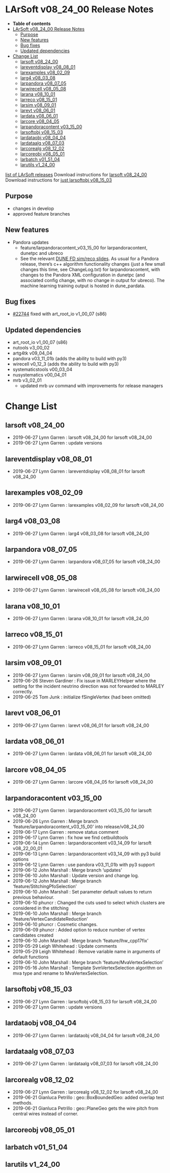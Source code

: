 LArSoft v08\_24\_00 Release Notes
======================================================================

-   **Table of contents**
-   [LArSoft v08\_24\_00 Release Notes](#LArSoft-v08_24_00-Release-Notes)
    -   [Purpose](#Purpose)
    -   [New features](#New-features)
    -   [Bug fixes](#Bug-fixes)
    -   [Updated dependencies](#Updated-dependencies)
-   [Change List](#Change-List)
    -   [larsoft v08\_24\_00](#larsoft-v08_24_00)
    -   [lareventdisplay v08\_08\_01](#lareventdisplay-v08_08_01)
    -   [larexamples v08\_02\_09](#larexamples-v08_02_09)
    -   [larg4 v08\_03\_08](#larg4-v08_03_08)
    -   [larpandora v08\_07\_05](#larpandora-v08_07_05)
    -   [larwirecell v08\_05\_08](#larwirecell-v08_05_08)
    -   [larana v08\_10\_01](#larana-v08_10_01)
    -   [larreco v08\_15\_01](#larreco-v08_15_01)
    -   [larsim v08\_09\_01](#larsim-v08_09_01)
    -   [larevt v08\_06\_01](#larevt-v08_06_01)
    -   [lardata v08\_06\_01](#lardata-v08_06_01)
    -   [larcore v08\_04\_05](#larcore-v08_04_05)
    -   [larpandoracontent v03\_15\_00](#larpandoracontent-v03_15_00)
    -   [larsoftobj v08\_15\_03](#larsoftobj-v08_15_03)
    -   [lardataobj v08\_04\_04](#lardataobj-v08_04_04)
    -   [lardataalg v08\_07\_03](#lardataalg-v08_07_03)
    -   [larcorealg v08\_12\_02](#larcorealg-v08_12_02)
    -   [larcoreobj v08\_05\_01](#larcoreobj-v08_05_01)
    -   [larbatch v01\_51\_04](#larbatch-v01_51_04)
    -   [larutils v1\_24\_00](#larutils-v1_24_00)

[list of LArSoft releases](LArSoft_release_list)
Download instructions for [larsoft v08\_24\_00](http://scisoft.fnal.gov/scisoft/bundles/larsoft/v08_24_00/larsoft-v08_24_00.html)
Download instructions for [just larsoftobj v08\_15\_03](http://scisoft.fnal.gov/scisoft/bundles/larsoftobj/v08_15_03/larsoftobj-v08_15_03.html)

Purpose
--------------------

-   changes in develop
-   approved feature branches

New features
------------------------------

-   Pandora updates
    -   feature/larpandoracontent\_v03\_15\_00 for larpandoracontent, dunetpc and ubreco
    -   See the relevant [DUNE FD sim/reco slides](https://indico.fnal.gov/event/21007/contribution/3/material/slides/0.pdf). As usual for a Pandora release, there’s c++ algorithm functionality changes (just a few small changes this time, see ChangeLog.txt) for larpandoracontent, with changes to the Pandora XML configuration in dunetpc (and associated config change, with no change in output for ubreco). The machine learning training output is hosted in dune\_pardata.

Bug fixes
------------------------

-   [\#22744](/redmine/issues/22744 "Bug: Cannot read old argoneut data (Closed)") fixed with art\_root\_io v1\_00\_07 (s86)

Updated dependencies
----------------------------------------------

-   art\_root\_io v1\_00\_07 (s86)
-   nutools v3\_00\_02
-   artg4tk v09\_04\_04
-   pandora v03\_11\_01b (adds the ability to build with py3)
-   wirecell v0\_12\_3 (adds the ability to build with py3)
-   systematicstools v00\_03\_04
-   nusystematics v00\_04\_01
-   mrb v3\_02\_01
    -   updated mrb uv command with improvements for release managers

Change List
============================

larsoft v08\_24\_00
------------------------------------------

-   2019-06-27 Lynn Garren : larsoft v08\_24\_00 for larsoft v08\_24\_00
-   2019-06-27 Lynn Garren : update versions

lareventdisplay v08\_08\_01
----------------------------------------------------------

-   2019-06-27 Lynn Garren : lareventdisplay v08\_08\_01 for larsoft v08\_24\_00

larexamples v08\_02\_09
--------------------------------------------------

-   2019-06-27 Lynn Garren : larexamples v08\_02\_09 for larsoft v08\_24\_00

larg4 v08\_03\_08
--------------------------------------

-   2019-06-27 Lynn Garren : larg4 v08\_03\_08 for larsoft v08\_24\_00

larpandora v08\_07\_05
------------------------------------------------

-   2019-06-27 Lynn Garren : larpandora v08\_07\_05 for larsoft v08\_24\_00

larwirecell v08\_05\_08
--------------------------------------------------

-   2019-06-27 Lynn Garren : larwirecell v08\_05\_08 for larsoft v08\_24\_00

larana v08\_10\_01
----------------------------------------

-   2019-06-27 Lynn Garren : larana v08\_10\_01 for larsoft v08\_24\_00

larreco v08\_15\_01
------------------------------------------

-   2019-06-27 Lynn Garren : larreco v08\_15\_01 for larsoft v08\_24\_00

larsim v08\_09\_01
----------------------------------------

-   2019-06-27 Lynn Garren : larsim v08\_09\_01 for larsoft v08\_24\_00
-   2019-06-26 Steven Gardiner : Fix issue in MARLEYHelper where the setting for the incident neutrino direction was not forwarded to MARLEY correctly.
-   2019-06-25 Tom Junk : initialize fSingleVertex (had been omitted)

larevt v08\_06\_01
----------------------------------------

-   2019-06-27 Lynn Garren : larevt v08\_06\_01 for larsoft v08\_24\_00

lardata v08\_06\_01
------------------------------------------

-   2019-06-27 Lynn Garren : lardata v08\_06\_01 for larsoft v08\_24\_00

larcore v08\_04\_05
------------------------------------------

-   2019-06-27 Lynn Garren : larcore v08\_04\_05 for larsoft v08\_24\_00

larpandoracontent v03\_15\_00
--------------------------------------------------------------

-   2019-06-27 Lynn Garren : larpandoracontent v03\_15\_00 for larsoft v08\_24\_00
-   2019-06-26 Lynn Garren : Merge branch ‘feature/larpandoracontent\_v03\_15\_00’ into release/v08\_24\_00
-   2019-06-17 Lynn Garren : remove status comment
-   2019-06-17 Lynn Garren : fix how we find cetbuildtools
-   2019-06-14 Lynn Garren : larpandoracontent v03\_14\_09 for larsoft v08\_22\_00\_01
-   2019-06-13 Lynn Garren : larpandoracontent v03\_14\_09 with py3 build options
-   2019-06-12 Lynn Garren : use pandora v03\_11\_01b with py3 support
-   2019-06-12 John Marshall : Merge branch ‘updates’
-   2019-06-10 John Marshall : Update version and change log.
-   2019-06-12 John Marshall : Merge branch ‘feature/StitchingPfoSelection’
-   2019-06-10 John Marshall : Set parameter default values to return previous behaviour.
-   2019-06-10 phuncr : Changed the cuts used to select which clusters are considered in the stitching
-   2019-06-10 John Marshall : Merge branch ‘feature/VertexCandidateReduction’
-   2019-06-10 phuncr : Cosmetic changes.
-   2019-06-09 phuncr : Added option to reduce number of vertex candidates created
-   2019-06-10 John Marshall : Merge branch ‘feature/lhw\_cpp17fix’
-   2019-05-29 Leigh Whitehead : Update comments
-   2019-05-29 Leigh Whitehead : Remove variable name in arguments of default functions
-   2019-06-10 John Marshall : Merge branch ‘feature/MvaVertexSelection’
-   2019-05-16 John Marshall : Template SvmVertexSelection algorithm on mva type and rename to MvaVertexSelection.

larsoftobj v08\_15\_03
------------------------------------------------

-   2019-06-27 Lynn Garren : larsoftobj v08\_15\_03 for larsoft v08\_24\_00
-   2019-06-27 Lynn Garren : update versions

lardataobj v08\_04\_04
------------------------------------------------

-   2019-06-27 Lynn Garren : lardataobj v08\_04\_04 for larsoft v08\_24\_00

lardataalg v08\_07\_03
------------------------------------------------

-   2019-06-27 Lynn Garren : lardataalg v08\_07\_03 for larsoft v08\_24\_00

larcorealg v08\_12\_02
------------------------------------------------

-   2019-06-27 Lynn Garren : larcorealg v08\_12\_02 for larsoft v08\_24\_00
-   2019-06-21 Gianluca Petrillo : geo::BoxBoundedGeo: added overlap test methods.
-   2019-06-21 Gianluca Petrillo : geo::PlaneGeo gets the wire pitch from central wires instead of corner.

larcoreobj v08\_05\_01
------------------------------------------------

larbatch v01\_51\_04
--------------------------------------------

larutils v1\_24\_00
------------------------------------------
